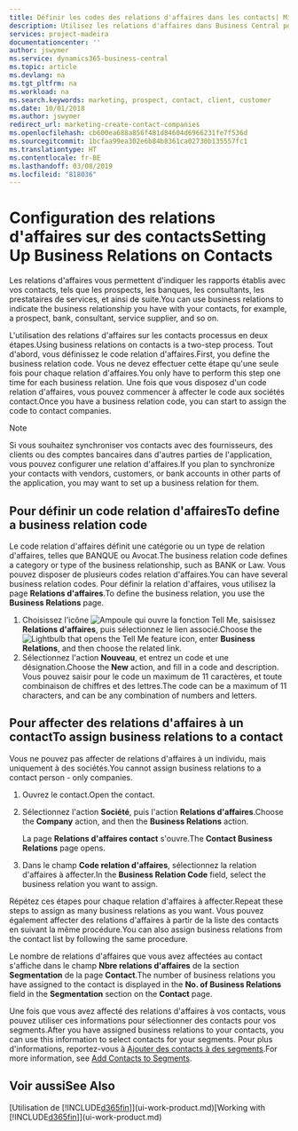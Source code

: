 ```yaml
---
title: Définir les codes des relations d'affaires dans les contacts| Microsoft Docs
description: Utilisez les relations d'affaires dans Business Central pour vous aider avec le marketing et désigner les rapports établis avec vos prospects, clients, notamment les banques ou les prestataires de services.
services: project-madeira
documentationcenter: ''
author: jswymer
ms.service: dynamics365-business-central
ms.topic: article
ms.devlang: na
ms.tgt_pltfrm: na
ms.workload: na
ms.search.keywords: marketing, prospect, contact, client, customer
ms.date: 10/01/2018
ms.author: jswymer
redirect_url: marketing-create-contact-companies
ms.openlocfilehash: cb600ea688a856f481d84604d6966231fe7f536d
ms.sourcegitcommit: 1bcfaa99ea302e6b84b8361ca02730b135557fc1
ms.translationtype: HT
ms.contentlocale: fr-BE
ms.lasthandoff: 03/08/2019
ms.locfileid: "818036"
---
```

# <a name="setting-up-business-relations-on-contacts"></a><span data-ttu-id="35867-103">Configuration des relations d'affaires sur des contacts</span><span class="sxs-lookup"><span data-stu-id="35867-103">Setting Up Business Relations on Contacts</span></span>
<span data-ttu-id="35867-104">Les relations d'affaires vous permettent d'indiquer les rapports établis avec vos contacts, tels que les prospects, les banques, les consultants, les prestataires de services, et ainsi de suite.</span><span class="sxs-lookup"><span data-stu-id="35867-104">You can use business relations to indicate the business relationship you have with your contacts, for example, a prospect, bank, consultant, service supplier, and so on.</span></span>

<span data-ttu-id="35867-105">L'utilisation des relations d'affaires sur les contacts processus en deux étapes.</span><span class="sxs-lookup"><span data-stu-id="35867-105">Using business relations on contacts is a two-step process.</span></span> <span data-ttu-id="35867-106">Tout d'abord, vous définissez le code relation d'affaires.</span><span class="sxs-lookup"><span data-stu-id="35867-106">First, you define the business relation code.</span></span> <span data-ttu-id="35867-107">Vous ne devez effectuer cette étape qu'une seule fois pour chaque relation d'affaires.</span><span class="sxs-lookup"><span data-stu-id="35867-107">You only have to perform this step one time for each business relation.</span></span> <span data-ttu-id="35867-108">Une fois que vous disposez d'un code relation d'affaires, vous pouvez commencer à affecter le code aux sociétés contact.</span><span class="sxs-lookup"><span data-stu-id="35867-108">Once you have a business relation code, you can start to assign the code to contact companies.</span></span>

> [!NOTE]  
>   <span data-ttu-id="35867-109">Si vous souhaitez synchroniser vos contacts avec des fournisseurs, des clients ou des comptes bancaires dans d'autres parties de l'application, vous pouvez configurer une relation d'affaires.</span><span class="sxs-lookup"><span data-stu-id="35867-109">If you plan to synchronize your contacts with vendors, customers, or bank accounts in other parts of the application, you may want to set up a business relation for them.</span></span>

## <a name="to-define-a-business-relation-code"></a><span data-ttu-id="35867-110">Pour définir un code relation d'affaires</span><span class="sxs-lookup"><span data-stu-id="35867-110">To define a business relation code</span></span>
<span data-ttu-id="35867-111">Le code relation d'affaires définit une catégorie ou un type de relation d'affaires, telles que BANQUE ou Avocat.</span><span class="sxs-lookup"><span data-stu-id="35867-111">The business relation code defines a category or type of the business relationship, such as BANK or Law.</span></span> <span data-ttu-id="35867-112">Vous pouvez disposer de plusieurs codes relation d'affaires.</span><span class="sxs-lookup"><span data-stu-id="35867-112">You can have several business relation codes.</span></span> <span data-ttu-id="35867-113">Pour définir la relation d'affaires, vous utilisez la page **Relations d'affaires**.</span><span class="sxs-lookup"><span data-stu-id="35867-113">To define the business relation, you use the **Business Relations** page.</span></span>

1. <span data-ttu-id="35867-114">Choisissez l'icône ![Ampoule qui ouvre la fonction Tell Me](media/ui-search/search_small.png "Dites-moi ce que vous voulez faire"), saisissez **Relations d'affaires**, puis sélectionnez le lien associé.</span><span class="sxs-lookup"><span data-stu-id="35867-114">Choose the ![Lightbulb that opens the Tell Me feature](media/ui-search/search_small.png "Tell me what you want to do") icon, enter **Business Relations**, and then choose the related link.</span></span>
2. <span data-ttu-id="35867-115">Sélectionnez l'action **Nouveau**, et entrez un code et une désignation.</span><span class="sxs-lookup"><span data-stu-id="35867-115">Choose the **New** action, and fill in a code and description.</span></span> <span data-ttu-id="35867-116">Vous pouvez saisir pour le code un maximum de 11 caractères, et toute combinaison de chiffres et des lettres.</span><span class="sxs-lookup"><span data-stu-id="35867-116">The code can be a maximum of 11 characters, and can be any combination of numbers and letters.</span></span>

## <a name="AssignBusRelContact"></a> <span data-ttu-id="35867-117">Pour affecter des relations d'affaires à un contact</span><span class="sxs-lookup"><span data-stu-id="35867-117">To assign business relations to a contact</span></span>
<span data-ttu-id="35867-118">Vous ne pouvez pas affecter de relations d'affaires à un individu, mais uniquement à des sociétés.</span><span class="sxs-lookup"><span data-stu-id="35867-118">You cannot assign business relations to a contact person - only companies.</span></span>

1. <span data-ttu-id="35867-119">Ouvrez le contact.</span><span class="sxs-lookup"><span data-stu-id="35867-119">Open the contact.</span></span>
2. <span data-ttu-id="35867-120">Sélectionnez l'action **Société**, puis l'action **Relations d'affaires**.</span><span class="sxs-lookup"><span data-stu-id="35867-120">Choose the **Company** action, and then the **Business Relations** action.</span></span>

    <span data-ttu-id="35867-121">La page **Relations d'affaires contact** s'ouvre.</span><span class="sxs-lookup"><span data-stu-id="35867-121">The **Contact Business Relations** page opens.</span></span>
3. <span data-ttu-id="35867-122">Dans le champ **Code relation d'affaires**, sélectionnez la relation d'affaires à affecter.</span><span class="sxs-lookup"><span data-stu-id="35867-122">In the **Business Relation Code** field, select the business relation you want to assign.</span></span>

<span data-ttu-id="35867-123">Répétez ces étapes pour chaque relation d'affaires à affecter.</span><span class="sxs-lookup"><span data-stu-id="35867-123">Repeat these steps to assign as many business relations as you want.</span></span> <span data-ttu-id="35867-124">Vous pouvez également affecter des relations d'affaires à partir de la liste des contacts en suivant la même procédure.</span><span class="sxs-lookup"><span data-stu-id="35867-124">You can also assign business relations from the contact list by following the same procedure.</span></span>

<span data-ttu-id="35867-125">Le nombre de relations d'affaires que vous avez affectées au contact s'affiche dans le champ **Nbre relations d'affaires** de la section **Segmentation** de la page **Contact**.</span><span class="sxs-lookup"><span data-stu-id="35867-125">The number of business relations you have assigned to the contact is displayed in the **No. of Business Relations** field in the **Segmentation** section on the **Contact** page.</span></span>

<span data-ttu-id="35867-126">Une fois que vous avez affecté des relations d'affaires à vos contacts, vous pouvez utiliser ces informations pour sélectionner des contacts pour vos segments.</span><span class="sxs-lookup"><span data-stu-id="35867-126">After you have assigned business relations to your contacts, you can use this information to select contacts for your segments.</span></span> <span data-ttu-id="35867-127">Pour plus d'informations, reportez-vous à [Ajouter des contacts à des segments](marketing-add-contact-segment.md).</span><span class="sxs-lookup"><span data-stu-id="35867-127">For more information, see [Add Contacts to Segments](marketing-add-contact-segment.md).</span></span>

## <a name="see-also"></a><span data-ttu-id="35867-128">Voir aussi</span><span class="sxs-lookup"><span data-stu-id="35867-128">See Also</span></span>
<span data-ttu-id="35867-129">[Utilisation de [!INCLUDE[d365fin](includes/d365fin_md.md)]](ui-work-product.md)</span><span class="sxs-lookup"><span data-stu-id="35867-129">[Working with [!INCLUDE[d365fin](includes/d365fin_md.md)]](ui-work-product.md)</span></span>
